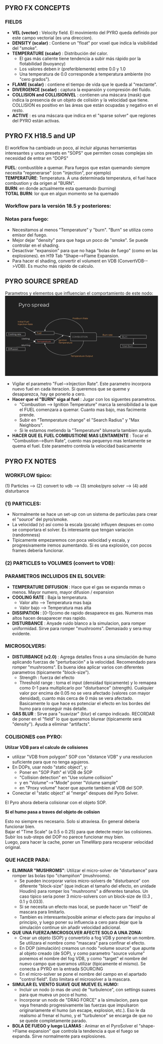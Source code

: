 ## PYRO FX CONCEPTS   
   
### FIELDS   
   
- **VEL (vector)** : Velocity field. El movimiento del PYRO queda definido por este campo vectorial (es una direccion).   
- **DENSITY (scalar)** : Contiene un "float" por voxel que indica la visibilidad del "smoke".   
- **TEMPERATURE (scalar)** : Distribución del calor.
   - El gas más caliente tiene tendencia a subir más rápido por la flotabilidad (buoyancy)
   - Los valores deben ir (preferiblemente) entre 0.0 y 1.0
   - Una temperatura de 0.0 corresponde a temperatura ambiente (no "cero grados").   
- **FLAME (scalar)** : contiene el tiempo de vida que le queda al "reactante".   
- **DIVERGENCE (scalar)** : captura la expansión y compresión del fluido.   
- **COLLISION and COLLISIONVEL** : contienen una máscara (mask) que indica la presencia de un objeto de colisión y la velocidad que tiene. COLLISION es positivo en las áreas que están ocupadas y negativo en el resto.
- **ACTIVE** : es una máscara que indica en el "sparse solver" que regiones del PYRO están activas.
## PYRO FX H18.5 and UP   
El workflow ha cambiado un poco, al incluir algunas herramientas interesantes y unos presets en "SOPS" que permiten cosas complejas sin necesidad de entrar en "DOPS"     
   
**FUEL**: combustible a quemar. Para fuegos que estan quemando siempre necesita "regenerarse" (con "injection", por ejemplo)   
**TEMPERATURE**: Temperatura. A una determinada temperatura, el fuel hace combustion y da origen al "BURN".   
**BURN**: en donde actualmente esta quemando (burning)   
**TOTAL BURN**: lor que en algun momento se ha quemado   

### Workflow para la versión 18.5 y posteriores:   

### Notas para fuego:
- Necesitamos al menos "Temperature" y "burn". "Burn" se utiliza como emisor del fuego.
- Mejor dejar "density" para que haga un poco de "smoke". Se puede controlar en el shading.
- Desactivar "expansion" para que no haga "bolas de fuego" (como en las explosiones). en H19 Tab "Shape-->Flame Expansion.   
- Para hacer el shading, convertir el volument en VDB (ConvertVDB-->VDB). Es mucho más rápido de calculo.   

## PYRO SOURCE SPREAD   
   
Parametros y elementos que influencian el comportamiento de este nodo:   
![Alt text](images/PYRO_source_spread.jpg?raw=true "Title")   
- Vigilar el parametro "Fuel-->Injection Rate". Este parametro incorpora nuevo fuel en cada iteracion. Si queremos que se queme y desaparezca, hay qe ponerlo a cero.
- **Hacer que el "BURN" siga al fuel** : Jugar con los siguentes parametros.
   - "Combustion --> Ignition Temperature" marca la sensibilidad a la que el FUEL comenzara a quemar. Cuanto mas bajo, mas facimente prende.
   - Subir en "Temnperature change" el "Search Radius"  y "Max Neighbors".
   - Si le estamos metiendo la "Temperature" blurearla tambien ayuda.
- **HACER QUE EL FUEL COMBUSTIONE MAS LENTAMENTE** : Tocar el "Combustion-->Burn Rate", cuento mas pequenyo mas lentamente se quema el fuel. Este parametro controla la velocidad basicamente   
## PYRO FX NOTES

### WORKFLOW tipico:   

(1) Particles --> (2) convert to vdb --> (3) smoke/pyro solver --> (4) add disturbance
### (1) PARTICLES: 
- Normalmente se hace un set-up con un sistema de particulas para crear el "source" del pyro/smoke.
- La velocidad (v) así como la escala (pscale) influyen despues en como se comportara el solver. Es interesante que tengan variación (randomness)
- Típicamente empezaremos con  poca velocidad y escala, y progresivamente iremos aumentando. Si es una explosión, con pocos frames deberia funcionar.
### (2) PARTICLES to VOLUMES  (convert to VDB): 


### PARAMETROS INCLUIDOS EN EL SOLVER: 
- **TEMPERATURE DIFFUSION** : Hace que el gas se expanda mmas o menos. Mayor numero, mayor difusion / expansion   
- **COOLING RATE** : Baja la temperatura.   
   - Valor alto --> Temperatura mas baja   
   - Valor bajo --> Temperatura mas alta    
- **DISSIPATION** : [0-1]como de rapido desaparece es gas. Numeros mas altos hacen desaparecer mas rapido.   
- **DISTURBANCE** : Anyade ruido blanco a la simulacion, para romper uniformidad. Sirve para romper "mushrooms". Demasiado y sera muy evidente.   

### MICROSOLVERS:   
- **DISTURBANCE (v2.0)** : Agrega detalles finos a una simulación de humo aplicando fuerzas de "perturbación" a la velocidad. Recomendado para romper "mushrooms". Es buena idea aplicar varios con diferentes parametros  (tipicamente "block-size").   
   - Strength : fuerza del efecto   
   - Threshold range : toma el input (densidad tipicamente) y lo remapea como 0-1 para multiplicarlo por "disturbance" (strength). Cualquier valor por encima de 0.05 no se vera afectado (valores con mayor densidad), cuanto más cerca de 0  más se vera afectado. Basicamente lo que hace es potenciar el efecto en los bordes del humo para conseguir más detalle.   
- **GAS BLUR** : Sirve para "suavizar" (blur) el campo indicado. RECORDAR de poner en el "field" lo que queramos blurear (típicamente será "density"). Ayuda a eliminar "artifacts".   
   
### COLISIONES con PYRO:   
**Utilzar VDB para el calculo de colisiones**   
- utilizar "VDB from polygon" SOP con "distance VDB" y una resolucion suficiente para que no tenga agujeros.   
- En DOPs, usar nodo "static object", y:   
   - Poner en "SOP Path" el VDB de SOP
   - "Collision detection" en "Use volume collision"
   - y en "Volume"-->"Mode"  poner "Volume sample"
   - en "Proxy volume" hacer que apunte tambien al VDB del SOP.
- Conectar el "static object" al "merge" despues del Pyro Solver.   

El Pyro ahora deberia colisionar con el objeto SOP.

**Si el humo pasa a traves del objeto de colision**   

Esto no siempre es necesario. Solo si atraviesa. En general deberia funcionar bien.   
Bajar el "Time Scale" (a 0.5 o 0.25) para que detecte mejor las colisiones.   
Subir los sub-steps del DOP no parece funcionar muy bien.   
Luego, para hacer la cache, poner un TimeWarp para recuperar velocidad original.   


### QUE HACER PARA:   
- **ELIMINAR "MUSHROMS"**: Utilizar el micro-solver de "disturbance" para romper las bolas tipo "champiñon" (mushrooms).
   -  Se pueden incorporar varios micro-solvers de "disturbance" con diferente "block-size" (que indican el tamaño del efecto, en unidade Houdini) para romper los "mushrooms" a diferentes tanaños. Un caso tipico seria poner 3 micro-solvers con un block-size de (0.3 , 0.1 y 0.033).   
   -  Si se necesita un efecto mas local, se puede hacer un "field" de mascara para limitarlo.   
   -  Tambien es interesante/posible animar el efecto para dar impulso al principio, y luego poner su influencia a cero para dejar que la simulación continue sin añadir velocidad adicional.
- **QUE UNA FUERZA/MICROSOLVER AFECTE SOLO A UNA ZONA:**   
   - Crear un objeto (SOP) y convertirlo a fog VDB y ponerle un nombre. Se utilizara el nombre como "mascara" para confinar el efecto.
   - En DOP (simulación) creamos un nodo "volume source" que apunte al objeto creado (de SOP), y como parametro "source volume" ponemos el nombre del fog VDB, y como "target" el nombre del nuevo campo que queramos utilizar (tipicamente el mismo). Se conecta a PYRO en la entrada SOURCING
   - En el micro-solver se pone el nombre del campo en el apartado "control field". Esto limitara el microsolver a la mascara.   
- **SIMULAR EL VIENTO SUAVE QUE MUEVE EL HUMO:**   
   - Incluir un nodo (o mas de uno) de "turbulence", con settings suaves para que mueva un poco el humo.   
   - Incorporar un nodo de "DRAG FORCE" a la simulacion, para que vaya frenando progresivamente las fuerzas que impulsaron originariamente el humo (un escape, explosion, etc.). Eso le da realismo al frenar el humo, y el "turbulence" se encarga de que no se quede completamente parado.
- **BOLA DE FUEGO y luego LLAMAS** : Animar en el PyroSolver  el "shape->Flame expansion" que controla la tendencia a que el fuego se expanda. Sirve normalmente para explosiones.   

